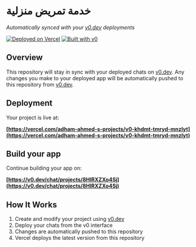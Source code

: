 # خدمة تمريض منزلية

*Automatically synced with your [v0.dev](https://v0.dev) deployments*

[![Deployed on Vercel](https://img.shields.io/badge/Deployed%20on-Vercel-black?style=for-the-badge&logo=vercel)](https://vercel.com/adham-ahmed-s-projects/v0-khdmt-tmryd-mnzlyt)
[![Built with v0](https://img.shields.io/badge/Built%20with-v0.dev-black?style=for-the-badge)](https://v0.dev/chat/projects/8HlRXZXo4Sj)

## Overview

This repository will stay in sync with your deployed chats on [v0.dev](https://v0.dev).
Any changes you make to your deployed app will be automatically pushed to this repository from [v0.dev](https://v0.dev).

## Deployment

Your project is live at:

**[https://vercel.com/adham-ahmed-s-projects/v0-khdmt-tmryd-mnzlyt](https://vercel.com/adham-ahmed-s-projects/v0-khdmt-tmryd-mnzlyt)**

## Build your app

Continue building your app on:

**[https://v0.dev/chat/projects/8HlRXZXo4Sj](https://v0.dev/chat/projects/8HlRXZXo4Sj)**

## How It Works

1. Create and modify your project using [v0.dev](https://v0.dev)
2. Deploy your chats from the v0 interface
3. Changes are automatically pushed to this repository
4. Vercel deploys the latest version from this repository
